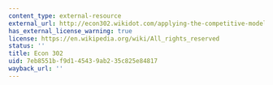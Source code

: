 ```yaml
---
content_type: external-resource
external_url: http://econ302.wikidot.com/applying-the-competitive-model
has_external_license_warning: true
license: https://en.wikipedia.org/wiki/All_rights_reserved
status: ''
title: Econ 302
uid: 7eb8551b-f9d1-4543-9ab2-35c825e84817
wayback_url: ''
---
```

